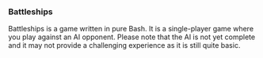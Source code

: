 ### Battleships
Battleships is a game written in pure Bash. 
It is a single-player game where you play against an AI opponent. 
Please note that the AI is not yet complete and it may not provide a challenging experience as it is still quite basic.

